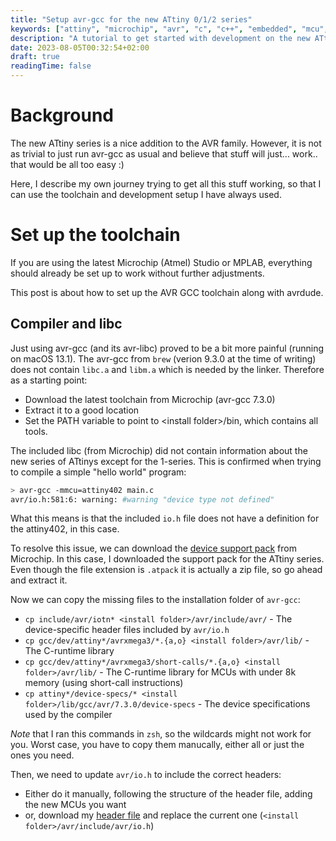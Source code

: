 ```yaml
---
title: "Setup avr-gcc for the new ATtiny 0/1/2 series"
keywords: ["attiny", "microchip", "avr", "c", "c++", "embedded", "mcu", "microcontrollers"]
description: "A tutorial to get started with development on the new ATtiny series of microcontrollers"
date: 2023-08-05T00:32:54+02:00
draft: true
readingTime: false
---
```


# Background
The new ATtiny series is a nice addition to the AVR family.
However, it is not as trivial to just run avr-gcc as usual and believe that stuff
will just... work.. that would be all too easy :)

Here, I describe my own journey trying to get all this stuff working, so that I can use the toolchain and 
development setup I have always used.

# Set up the toolchain
If you are using the latest Microchip (Atmel) Studio or MPLAB, everything should already be set up to work without further
adjustments.

This post is about how to set up the AVR GCC toolchain along with avrdude.

## Compiler and libc

Just using avr-gcc (and its avr-libc) proved to be a bit more painful (running on macOS 13.1).
The avr-gcc from `brew` (verion 9.3.0 at the time of writing) does not contain `libc.a` and `libm.a` which is needed
by the linker. Therefore as a starting point:
- Download the latest toolchain from Microchip (avr-gcc 7.3.0) 
- Extract it to a good location
- Set the PATH variable to point to \<install folder\>/bin, which contains all tools.

The included libc (from Microchip) did not contain information about the new series of ATtinys except for the 1-series. This is confirmed when trying
to compile a simple "hello world" program:
```sh
> avr-gcc -mmcu=attiny402 main.c
avr/io.h:581:6: warning: #warning "device type not defined"
```
What this means is that the included `io.h` file does not have a definition for the attiny402, in this case.

To resolve this issue, we can download the [device support pack](https://packs.download.microchip.com/) from Microchip.
In this case, I downloaded the support pack for the ATtiny series.
Even though the file extension is `.atpack` it is actually a zip file, so go ahead and extract it.

Now we can copy the missing files to the installation folder of `avr-gcc`:
- `cp include/avr/iotn* <install folder>/avr/include/avr/` - The device-specific header files included by `avr/io.h`
- `cp gcc/dev/attiny*/avrxmega3/*.{a,o} <install folder>/avr/lib/` - The C-runtime library
- `cp gcc/dev/attiny*/avrxmega3/short-calls/*.{a,o} <install folder>/avr/lib/` - The C-runtime library for MCUs with under 8k memory (using short-call instructions)
- `cp attiny*/device-specs/* <install folder>/lib/gcc/avr/7.3.0/device-specs` - The device specifications used by the compiler

*Note* that I ran this commands in `zsh`, so the wildcards might not work for you. Worst case, you have to copy them
manucally, either all or just the ones you need.

Then, we need to update `avr/io.h` to include the correct headers:
- Either do it manually, following the structure of the header file, adding the new MCUs you want
- or, download my [header file](/io.h) and replace the current one (`<install folder>/avr/include/avr/io.h`)

